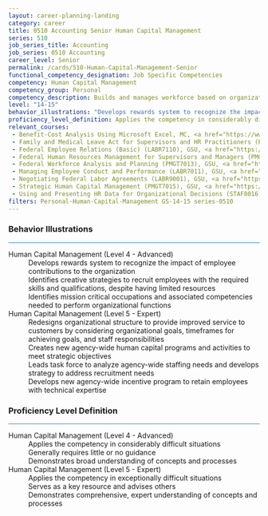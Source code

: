 ```yaml
---
layout: career-planning-landing
category: career
title: 0510 Accounting Senior Human Capital Management
series: 510
job_series_title: Accounting
job_series: 0510 Accounting
career_level: Senior
permalink: /cards/510-Human-Capital-Management-Senior
functional_competency_designation: Job Specific Competencies
competency: Human Capital Management
competency_group: Personal
competency_description: Builds and manages workforce based on organizational goals, budget considerations, and staffing needs; ensures that employees are appropriately recruited, selected, appraised, and rewarded; takes action to address performance problems; manages a multi-sector workforce and a variety of work situations
level: "14-15"
behavior_illustrations: "Develops rewards system to recognize the impact of employee contributions to the organization ? Identifies creative strategies to recruit employees with the required skills and qualifications, despite having limited resources ? Identifies mission critical occupations and associated competencies needed to perform organizational functions ? Redesigns organizational structure to provide improved service to customers by considering organizational goals, timeframes for achieving goals, and staff responsibilities ? Creates new agency-wide human capital programs and activities to meet strategic objectives ? Leads task force to analyze agency-wide staffing needs and develops strategy to address recruitment needs ? Develops new agency-wide incentive program to retain employees with technical expertise"
proficiency_level_definition: Applies the competency in considerably difficult situations ? Generally requires little or no guidance ? Demonstrates broad understanding of concepts and processes ? Applies the competency in exceptionally difficult situations ? Serves as a key resource and advises others ? Demonstrates comprehensive, expert understanding of concepts and processes
relevant_courses: 
 - Benefit-Cost Analysis Using Microsoft Excel, MC, <a href="https://www.managementconcepts.com/course/id/5405?utm_source=CFOportal&utm_medium=listing&utm_campaign=CFOTTEP&utm_id=23FM">https://www.managementconcepts.com/course/id/5405?utm_source=CFOportal&utm_medium=listing&utm_campaign=CFOTTEP&utm_id=23FM</a>
 - Family and Medical Leave Act for Supervisors and HR Practitioners (PMGT7510), GSU, <a href="https://www.LearnAtGSUSA.com/PMGT7511">https://www.LearnAtGSUSA.com/PMGT7511</a>
 - Federal Employee Relations (Basic) (LABR7110), GSU, <a href="https://www.LearnAtGSUSA.com/LABR7111">https://www.LearnAtGSUSA.com/LABR7111</a>
 - Federal Human Resources Management for Supervisors and Managers (PMGT7102), GSU, <a href="https://www.LearnAtGSUSA.com/PMGT7103">https://www.LearnAtGSUSA.com/PMGT7103</a>
 - Federal Workforce Analysis and Planning (PMGT7013), GSU, <a href="https://www.LearnAtGSUSA.com/PMGT7014">https://www.LearnAtGSUSA.com/PMGT7014</a>
 - Managing Employee Conduct and Performance (LABR7011), GSU, <a href="https://www.LearnAtGSUSA.com/LABR7012">https://www.LearnAtGSUSA.com/LABR7012</a>
 - Negotiating Federal Labor Agreements (LABR9001), GSU, <a href="https://www.LearnAtGSUSA.com/LABR9002">https://www.LearnAtGSUSA.com/LABR9002</a>
 - Strategic Human Capital Management (PMGT7015), GSU, <a href="https://www.LearnAtGSUSA.com/PMGT7016">https://www.LearnAtGSUSA.com/PMGT7016</a>
 - Using and Presenting HR Data for Organizational Decisions (STAF8016), GSU, <a href="https://www.LearnAtGSUSA.com/STAF8017">https://www.LearnAtGSUSA.com/STAF8017</a>
filters: Personal-Human-Capital-Management GS-14-15 series-0510
---
```


<div class="desktop:grid-col-6 margin-y-3">
  <div class="border-top-2 bg-white padding-3 shadow-5 height-full members-hover border-1px button-border border-top-blue radius-lg card-text-color">
    <h3>Behavior Illustrations</h3>
    <hr style="background-color: #2680EB !important;"/>
    <dl class="text-base card-content-color"><dt>Human Capital Management (Level 4 - Advanced)</dt><dd>Develops rewards system to recognize the impact of employee contributions to the organization </dd><dd> Identifies creative strategies to recruit employees with the required skills and qualifications, despite having limited resources </dd><dd> Identifies mission critical occupations and associated competencies needed to perform organizational functions</dd><dt>Human Capital Management (Level 5 - Expert)</dt><dd>Redesigns organizational structure to provide improved service to customers by considering organizational goals, timeframes for achieving goals, and staff responsibilities </dd><dd> Creates new agency-wide human capital programs and activities to meet strategic objectives </dd><dd> Leads task force to analyze agency-wide staffing needs and develops strategy to address recruitment needs </dd><dd> Develops new agency-wide incentive program to retain employees with technical expertise</dd></dl>
  </div>
</div>
<div class="desktop:grid-col-6 margin-y-3">
  <div class="border-top-2 bg-white padding-3 shadow-5 height-full members-hover border-1px button-border border-top-blue radius-lg card-text-color">
    <h3>Proficiency Level Definition</h3>
     <hr style="background-color: #2680EB !important;"/>
    <dl class="text-base card-content-color"><dt>Human Capital Management (Level 4 - Advanced)</dt><dd>Applies the competency in considerably difficult situations </dd><dd> Generally requires little or no guidance </dd><dd> Demonstrates broad understanding of concepts and processes</dd><dt>Human Capital Management (Level 5 - Expert)</dt><dd>Applies the competency in exceptionally difficult situations </dd><dd> Serves as a key resource and advises others </dd><dd> Demonstrates comprehensive, expert understanding of concepts and processes</dd></dl>
  </div>
</div>